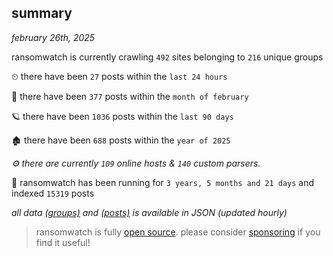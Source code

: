 
## summary
_february 26th, 2025_

ransomwatch is currently crawling `492` sites belonging to `216` unique groups

⏲ there have been `27` posts within the `last 24 hours`

🦈 there have been `377` posts within the `month of february`

🪐 there have been `1036` posts within the `last 90 days`

🏚 there have been `688` posts within the `year of 2025`

_⚙️ there are currently `109` online hosts & `140` custom parsers._

🦕 ransomwatch has been running for `3 years, 5 months and 21 days` and indexed `15319` posts

_all data  [(groups)](http://ransomwhat.telemetry.ltd/groups) and [(posts)](http://ransomwhat.telemetry.ltd/posts) is available in JSON (updated hourly)_

> ransomwatch is fully [open source](https://github.com/joshhighet/ransomwatch#ransomwatch--). please consider [sponsoring](https://github.com/sponsors/joshhighet) if you find it useful!
